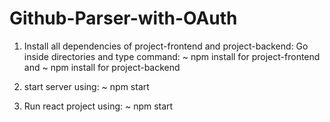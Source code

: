 # Github-Parser-with-OAuth
1. Install all dependencies of project-frontend and project-backend:
Go inside directories and type command:
~ npm install for project-frontend
and ~ npm install for project-backend

2. start server using:
~ npm start

3. Run react project using:
~ npm start
